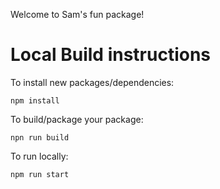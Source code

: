 Welcome to Sam's fun package!

# Local Build instructions
To install new packages/dependencies:
```
npm install
```

To build/package your package:
```
npn run build
```

To run locally:
```
npm run start
```